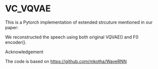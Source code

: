 # VC_VQVAE
This is a Pytorch implementation of extended strcuture mentioned in our paper: 

We reconstructed the speech using both original VQVAE()  and F0 encoder(). 


Acknowledgement

The code is based on https://github.com/mkotha/WaveRNN
